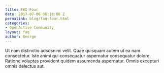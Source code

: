 ```yaml
---
title: FAQ Four
date: 2017-07-06 06:18:08 Z
permalink: blog/faq-four.html
categories:
- OpenActive Community
layout: faq
author: George
---
```


Ut nam distinctio adsdsnimi velit. Quae quisquam autem ut ea nam consectetur. Iste animi qui consequatur aspernatur consequatur dolore. Ratione voluptas provident quidem assumenda aspernatur. Omnis excepturi omnis delectus aut.